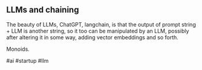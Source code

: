 ## LLMs and chaining

The beauty of LLMs, ChatGPT, langchain, is that the output of prompt string + LLM is another string, so it too can be manipulated by an LLM, possibly after altering it in some way, adding vector embeddings and so forth.

Monoids.

\#ai \#startup \#llm